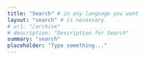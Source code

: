 ```yaml
---
title: "Search" # in any language you want
layout: "search" # is necessary
# url: "/archive"
# description: "Description for Search"
summary: "search"
placeholder: "Type something..."
---
```


